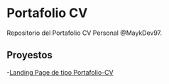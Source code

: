 # Portafolio CV

Repositorio del Portafolio CV Personal @MaykDev97.

## Proyestos

-[Landing Page de tipo Portafolio-CV](https://maykdev97.github.io/NetWork/)